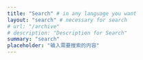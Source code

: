 ```yaml
---
title: "Search" # in any language you want
layout: "search" # necessary for search
# url: "/archive"
# description: "Description for Search"
summary: "search"
placeholder: "输入需要搜索的内容"
---
```

